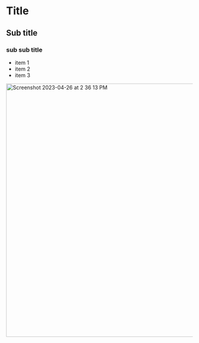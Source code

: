 # Title

## Sub title

### sub sub title

- item 1
- item 2
- item 3

  

<img width="683" alt="Screenshot 2023-04-26 at 2 36 13 PM" src="https://github.com/angelaluevano/ENCE_3210_uP_2024/assets/157821147/00ba1ff6-2b29-4fff-bd82-7367ef42b21e">

